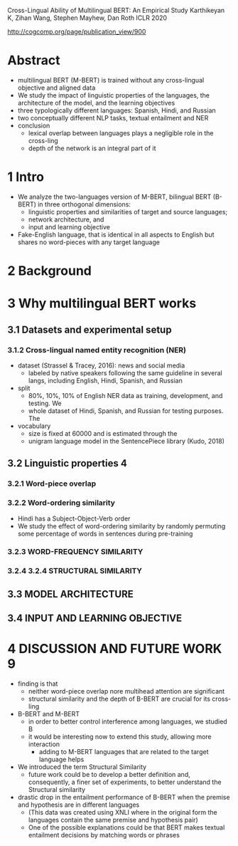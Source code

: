 Cross-Lingual Ability of Multilingual BERT: An Empirical Study
Karthikeyan K, Zihan Wang, Stephen Mayhew, Dan Roth
ICLR 2020

http://cogcomp.org/page/publication_view/900

# Abstract

* multilingual BERT (M-BERT) is trained without any 
  cross-lingual objective and aligned data
* We study the impact of linguistic properties of the languages, the
  architecture of the model, and the learning objectives
* three typologically different languages: Spanish, Hindi, and Russian
* two conceptually different NLP tasks, textual entailment and NER
* conclusion
  * lexical overlap between languages plays a negligible role in the cross-ling
  * depth of the network is an integral part of it

# 1 Intro

* We analyze the two-languages version of M-BERT, bilingual BERT (B-BERT)
  in three orthogonal dimensions:
  * linguistic properties and similarities of target and source languages;
  * network architecture, and
  * input and learning objective
* Fake-English language, that is identical in all aspects to English but shares
  no word-pieces with any target language

# 2 Background

# 3 Why multilingual BERT works

## 3.1 Datasets and experimental setup

### 3.1.2 Cross-lingual named entity recognition (NER)

* dataset (Strassel & Tracey, 2016): news and social media
  * labeled by native speakers following the same guideline in several langs,
    including English, Hindi, Spanish, and Russian
* split
  * 80%, 10%, 10% of English NER data as training, development, and testing. We
  * whole dataset of Hindi, Spanish, and Russian for testing purposes.  The
* vocabulary
  * size is fixed at 60000 and is estimated through the
  * unigram language model in the SentencePiece library (Kudo, 2018)

## 3.2 Linguistic properties 4

### 3.2.1 Word-piece overlap

### 3.2.2 Word-ordering similarity

* Hindi has a Subject-Object-Verb order
* We study the effect of word-ordering similarity by randomly permuting some
  percentage of words in sentences during pre-training

### 3.2.3 WORD-FREQUENCY SIMILARITY

### 3.2.4 3.2.4 STRUCTURAL SIMILARITY

## 3.3 MODEL ARCHITECTURE

## 3.4 INPUT AND LEARNING OBJECTIVE

# 4 DISCUSSION AND FUTURE WORK 9

* finding is that
  * neither word-piece overlap nore multihead attention are significant
  * structural similarity and the depth of B-BERT are crucial for its cross-ling
* B-BERT and M-BERT
  * in order to better control interference among languages, we studied B
  * it would be interesting now to extend this study, allowing more interaction
    * adding to M-BERT languages that are related to the target language helps
* We introduced the term Structural Similarity
  * future work could be to develop a better definition and, consequently, a
    finer set of experiments, to better understand the Structural similarity
* drastic drop in the entailment performance of B-BERT
  when the premise and hypothesis are in different languages
  * (This data was created using XNLI where in the original form the languages
    contain the same premise and hypothesis pair)
  * One of the possible explanations could be that 
    BERT makes textual entailment decisions by matching words or phrases
